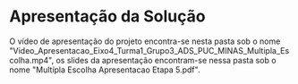 # Apresentação da Solução

O vídeo de apresentação do projeto encontra-se nesta pasta sob o nome "Video_Apresentacao_Eixo4_Turma1_Grupo3_ADS_PUC_MINAS_Multipla_Escolha.mp4", os slides da apresentação encontram-se nessa pasta sob o nome "Multípla Escolha Apresentacao Etapa 5.pdf".
